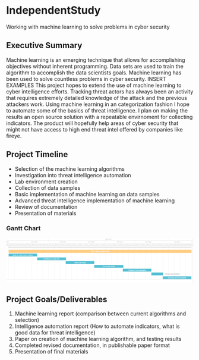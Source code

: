 # IndependentStudy
Working with machine learning to solve problems in cyber security

## Executive Summary
Machine learning is an emerging technique that allows for accomplishing objectives without inherent programming.  Data sets are used to train the algorithm to accomplish the data scientists goals.
Machine learning has been used to solve countless problems in cyber security.  INSERT EXAMPLES
This project hopes to extend the use of machine learning to cyber intelligence efforts.  Tracking threat actors has always been an activity that requires extremely detailed knowledge of the attack and the previous attackers work.  Using machine learning in an categorization fashion I hope to automate some of the basics of threat intelligence.
I plan on making the results an open source solution with a repeatable envirnoment for collecting indicators.  The product will hopefully help areas of cyber security that might not have access to high end threat intel offered by companies like fireye.

## Project Timeline
- Selection of the machine learning algorithms
- Investigation into threat intelligence automation
- Lab environment creation
 - Collection of data samples
 - Basic implementation of machine learning on data samples
 - Advanced threat intelligence implementation of machine learning
 - Review of documentation
 - Presentation of materials

### Gantt Chart
![Game Gantt](https://github.com/Append/SecureGameDesign/blob/master/images/game_gantt.PNG "Gantt")

## Project Goals/Deliverables
1. Machine learning report (comparison between current algorithms and selection)
2. Intelligence automation report (How to automate indicators, what is good data for threat intelligence)
3. Paper on creation of machine learning algorithm, and testing results
5. Completed revised documentation, in publishable paper format
6. Presentation of final materials 
